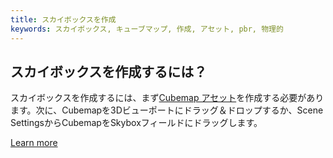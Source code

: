 ```yaml
---
title: スカイボックスを作成
keywords: スカイボックス, キューブマップ, 作成, アセット, pbr, 物理的
---
```


## スカイボックスを作成するには？

スカイボックスを作成するには、まず[Cubemap アセット](http://developer.playcanvas.com/en/user-manual/assets/cubemaps/)を作成する必要があります。次に、Cubemapを3Dビューポートにドラッグ＆ドロップするか、Scene SettingsからCubemapをSkyboxフィールドにドラッグします。

[Learn more](https://developer.playcanvas.com/en/user-manual/designer/settings/#skybox)

